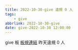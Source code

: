```yaml
---
title: 2022-10-30-give 違規 0 人
tags:
    - give
abbrlink: 2022-10-30-give
date: give-2022-10-30 12:00:00
---
```

give 板 [板規連結](https://www.ptt.cc/bbs/give/M.1612495900.A.C32.html)
昨天違規 0 人
